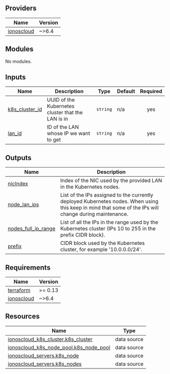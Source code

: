 <!-- BEGIN_TF_DOCS -->

## Providers

| Name | Version |
|------|---------|
| <a name="provider_ionoscloud"></a> [ionoscloud](#provider\_ionoscloud) | ~>6.4 |
## Modules

No modules.
## Inputs

| Name | Description | Type | Default | Required |
|------|-------------|------|---------|:--------:|
| <a name="input_k8s_cluster_id"></a> [k8s\_cluster\_id](#input\_k8s\_cluster\_id) | UUID of the Kubernetes cluster that the LAN is in | `string` | n/a | yes |
| <a name="input_lan_id"></a> [lan\_id](#input\_lan\_id) | ID of the LAN whose IP we want to get | `string` | n/a | yes |
## Outputs

| Name | Description |
|------|-------------|
| <a name="output_nicIndex"></a> [nicIndex](#output\_nicIndex) | Index of the NIC used by the provided LAN in the Kubernetes nodes. |
| <a name="output_node_lan_ips"></a> [node\_lan\_ips](#output\_node\_lan\_ips) | List of the IPs assigned to the currently deployed Kubernetes nodes. When using this keep in mind that some of the IPs will change during maintenance. |
| <a name="output_nodes_full_ip_range"></a> [nodes\_full\_ip\_range](#output\_nodes\_full\_ip\_range) | List of all the IPs in the range used by the Kubernetes cluster (IPs 10 to 255 in the prefix CIDR block). |
| <a name="output_prefix"></a> [prefix](#output\_prefix) | CIDR block used by the Kubernetes cluster, for example '10.0.0.0/24'. |
## Requirements

| Name | Version |
|------|---------|
| <a name="requirement_terraform"></a> [terraform](#requirement\_terraform) | >= 0.13 |
| <a name="requirement_ionoscloud"></a> [ionoscloud](#requirement\_ionoscloud) | ~>6.4 |
## Resources

| Name | Type |
|------|------|
| [ionoscloud_k8s_cluster.k8s_cluster](https://registry.terraform.io/providers/ionos-cloud/ionoscloud/latest/docs/data-sources/k8s_cluster) | data source |
| [ionoscloud_k8s_node_pool.k8s_node_pool](https://registry.terraform.io/providers/ionos-cloud/ionoscloud/latest/docs/data-sources/k8s_node_pool) | data source |
| [ionoscloud_servers.k8s_node](https://registry.terraform.io/providers/ionos-cloud/ionoscloud/latest/docs/data-sources/servers) | data source |
| [ionoscloud_servers.k8s_nodes](https://registry.terraform.io/providers/ionos-cloud/ionoscloud/latest/docs/data-sources/servers) | data source |
<!-- END_TF_DOCS -->